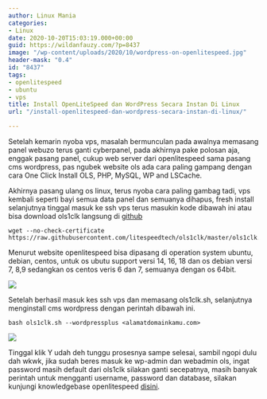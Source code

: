 ```yaml
---
author: Linux Mania
categories:
- Linux
date: 2020-10-20T15:03:19.000+00:00
guid: https://wildanfauzy.com/?p=8437
image: "/wp-content/uploads/2020/10/wordpress-on-openlitespeed.jpg"
header-mask: "0.4"
id: "8437"
tags:
- openlitespeed
- ubuntu
- vps
title: Install OpenLiteSpeed dan WordPress Secara Instan Di Linux
url: "/install-openlitespeed-dan-wordpress-secara-instan-di-linux/"

---
```

Setelah kemarin nyoba vps, masalah bermunculan pada awalnya memasang panel webuzo terus ganti cyberpanel, pada akhirnya pake polosan aja, enggak pasang panel, cukup web server dari openlitespeed sama pasang cms wordpress, pas ngubek website ols ada cara paling gampang dengan cara One Click Install OLS, PHP, MySQL, WP and LSCache.

Akhirnya pasang ulang os linux, terus nyoba cara paling gambag tadi, vps kembali seperti bayi semua data panel dan semuanya dihapus, fresh install selanjutnya tinggal masuk ke ssh vps terus masukin kode dibawah ini atau bisa download ols1clk langsung di <a href="https://raw.githubusercontent.com/litespeedtech/ols1clk/master/ols1clk.sh" target="_blank" rel="noreferrer noopener">github</a>

    wget --no-check-certificate https://raw.githubusercontent.com/litespeedtech/ols1clk/master/ols1clk.sh

Menurut website openlitespeed bisa dipasang di operation system ubuntu, debian, centos, untuk os ubutu support versi 14, 16, 18 dan os debian versi 7, 8,9 sedangkan os centos veris 6 dan 7, semuanya dengan os 64bit.

![](https://i0.wp.com/wildanfauzy.com/wp-content/uploads/2020/10/ols.jpg?resize=768%2C432&ssl=1)

Setelah berhasil masuk kes ssh vps dan memasang ols1clk.sh, selanjutnya menginstall cms wordpress dengan perintah dibawah ini.

    bash ols1clk.sh --wordpressplus <alamatdomainkamu.com>

![](https://i2.wp.com/wildanfauzy.com/wp-content/uploads/2020/10/Wordpressplus.png?resize=768%2C376&ssl=1)

Tinggal klik Y udah deh tunggu prosesnya sampe selesai, sambil ngopi dulu dah wkwk, jika sudah beres masuk ke wp-admin dan webadmin ols, ingat password masih default dari ols1clk silakan ganti secepatnya, masih banyak perintah untuk mengganti username, password dan database, silakan kunjungi knowledgebase openlitespeed <a href="https://openlitespeed.org/kb/1-click-install/#Options" target="_blank" rel="noreferrer noopener">disini</a>.
